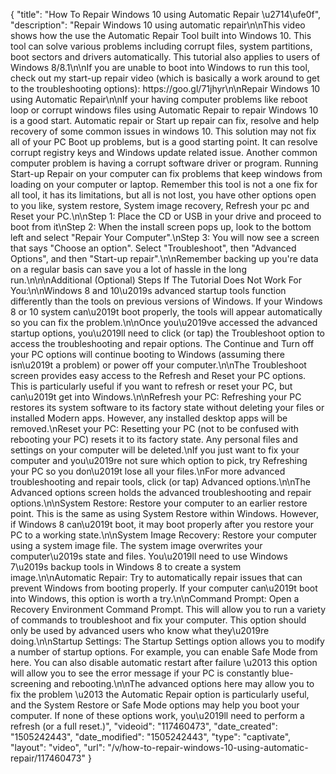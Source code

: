 {
    "title": "How To Repair Windows 10 using Automatic Repair \u2714\ufe0f",
    "description": "Repair Windows 10 using automatic repair\n\nThis video shows how the use the Automatic Repair Tool built into Windows 10. This tool can solve various problems including corrupt files, system partitions, boot sectors and drivers automatically. This tutorial also applies to users of Windows 8\/8.1\n\nIf you are unable to boot into Windows to run this tool, check out my start-up repair video (which is basically a work around to get to the troubleshooting options): https:\/\/goo.gl\/71jhyr\n\nRepair Windows 10 using Automatic Repair\n\nIf your having computer problems like reboot loop or corrupt windows files using Automatic Repair to repair Windows 10 is a good start. Automatic repair or Start up repair can fix, resolve and help recovery of some common issues in windows 10. This solution may not fix all of your PC Boot up problems, but is a good starting point. It can resolve corrupt registry keys and Windows update related issue. Another common computer problem is having a corrupt software driver or program. Running Start-up Repair on your computer can fix problems that keep windows from loading on your computer or laptop. Remember this tool is not a one fix for all tool, it has its limitations, but all is not lost, you have other options open to you like, system restore, System image recovery, Refresh your pc and Reset your PC.\n\nStep 1: Place the CD or USB in your drive and proceed to boot from it\nStep 2: When the install screen pops up, look to the bottom left and select \"Repair Your Computer\".\nStep 3: You will now see a screen that says \"Choose an option\". Select \"Troubleshoot\", then \"Advanced Options\", and then \"Start-up repair\".\n\nRemember backing up you're data on a regular basis can save you a lot of hassle in the long run.\n\n\nAdditional (Optional) Steps If The Tutorial Does Not Work For You:\n\nWindows 8 and 10\u2019s advanced startup tools function differently than the tools on previous versions of Windows. If your Windows 8 or 10 system can\u2019t boot properly, the tools will appear automatically so you can fix the problem.\n\nOnce you\u2019ve accessed the advanced startup options, you\u2019ll need to click (or tap) the Troubleshoot option to access the troubleshooting and repair options. The Continue and Turn off your PC options will continue booting to Windows (assuming there isn\u2019t a problem) or power off your computer.\n\nThe Troubleshoot screen provides easy access to the Refresh and Reset your PC options. This is particularly useful if you want to refresh or reset your PC, but can\u2019t get into Windows.\n\nRefresh your PC: Refreshing your PC restores its system software to its factory state without deleting your files or installed Modern apps. However, any installed desktop apps will be removed.\nReset your PC: Resetting your PC (not to be confused with rebooting your PC) resets it to its factory state. Any personal files and settings on your computer will be deleted.\nIf you just want to fix your computer and you\u2019re not sure which option to pick, try Refreshing your PC so you don\u2019t lose all your files.\nFor more advanced troubleshooting and repair tools, click (or tap) Advanced options.\n\nThe Advanced options screen holds the advanced troubleshooting and repair options.\n\nSystem Restore: Restore your computer to an earlier restore point. This is the same as using System Restore within Windows. However, if Windows 8 can\u2019t boot, it may boot properly after you restore your PC to a working state.\n\nSystem Image Recovery: Restore your computer using a system image file. The system image overwrites your computer\u2019s state and files. You\u2019ll need to use Windows 7\u2019s backup tools in Windows 8 to create a system image.\n\nAutomatic Repair: Try to automatically repair issues that can prevent Windows from booting properly. If your computer can\u2019t boot into Windows, this option is worth a try.\n\nCommand Prompt: Open a Recovery Environment Command Prompt. This will allow you to run a variety of commands to troubleshoot and fix your computer. This option should only be used by advanced users who know what they\u2019re doing.\n\nStartup Settings: The Startup Settings option allows you to modify a number of startup options. For example, you can enable Safe Mode from here. You can also disable automatic restart after failure \u2013 this option will allow you to see the error message if your PC is constantly blue-screening and rebooting.\n\nThe advanced options here may allow you to fix the problem \u2013 the Automatic Repair option is particularly useful, and the System Restore or Safe Mode options may help you boot your computer. If none of these options work, you\u2019ll need to perform a refresh (or a full reset.)",
    "videoid": "117460473",
    "date_created": "1505242443",
    "date_modified": "1505242443",
    "type": "captivate",
    "layout": "video",
    "url": "\/v\/how-to-repair-windows-10-using-automatic-repair\/117460473"
}